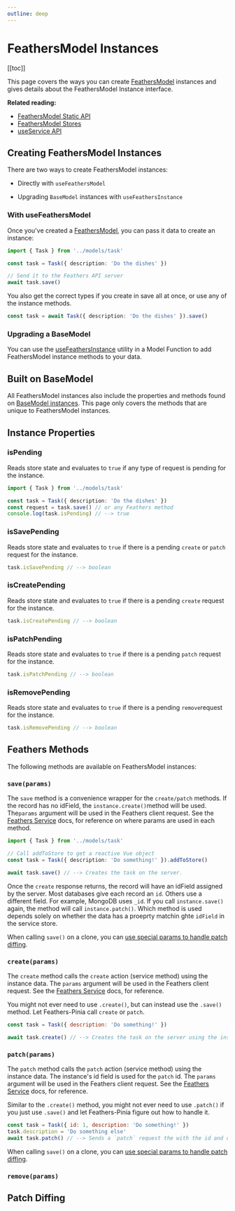 ```yaml
---
outline: deep
---
```


<script setup>
import Badge from '../components/Badge.vue'
import BlockQuote from '../components/BlockQuote.vue'
</script>

# FeathersModel Instances

[[toc]]

This page covers the ways you can create [FeathersModel](/guide/use-feathers-model) instances and gives details about
the FeathersModel Instance interface.

**Related reading:**

- [FeathersModel Static API](/guide/use-feathers-model)
- [FeathersModel Stores](/guide/use-feathers-model-stores)
- [useService API](/guide/use-data-store)

## Creating FeathersModel Instances

There are two ways to create FeathersModel instances:

- Directly with `useFeathersModel`

- Upgrading `BaseModel` instances with `useFeathersInstance`

### With useFeathersModel

Once you've created a [FeathersModel](/guide/use-feathers-model), you can pass it data to create an instance:

```ts
import { Task } from '../models/task'

const task = Task({ description: 'Do the dishes' })

// Send it to the Feathers API server
await task.save()
```

You also get the correct types if you create in save all at once, or use any of the instance methods.

```ts
const task = await Task({ description: 'Do the dishes' }).save()
```

### Upgrading a BaseModel

You can use the [useFeathersInstance](/guide/model-functions-shared#usefeathersinstance) utility in a Model Function to add FeathersModel instance methods to your
data.

## Built on BaseModel

All FeathersModel instances also include the properties and methods found on [BaseModel instances](/guide/use-base-model-instances).
This page only covers the methods that are unique to FeathersModel instances.

## Instance Properties

### isPending

Reads store state and evaluates to `true` if any type of request is pending for the instance.

```ts
import { Task } from '../models/task'

const task = Task({ description: 'Do the dishes' })
const request = task.save() // or any Feathers method
console.log(task.isPending) // --> true
```

### isSavePending

Reads store state and evaluates to `true` if there is a pending `create` or `patch` request for the instance.

```ts
task.isSavePending // --> boolean
```

### isCreatePending

Reads store state and evaluates to `true` if there is a pending `create` request for the instance.

```ts
task.isCreatePending // --> boolean
```

### isPatchPending

Reads store state and evaluates to `true` if there is a pending `patch` request for the instance.

```ts
task.isPatchPending // --> boolean
```

### isRemovePending

Reads store state and evaluates to `true` if there is a pending `remove`request for the instance.

```ts
task.isRemovePending // --> boolean
```

## Feathers Methods

The following methods are available on FeathersModel instances:

### `save(params)`

The `save` method is a convenience wrapper for the `create/patch` methods. If the record has no idField, the
`instance.create()`method will be used. The`params` argument will be used in the Feathers client request. See the
[Feathers Service](https://docs.feathersjs.com/guides/basics/services.html#service-methods) docs, for reference on where
params are used in each method.

```ts
import { Task } from '../models/task'

// Call addToStore to get a reactive Vue object
const task = Task({ description: 'Do something!' }).addToStore()

await task.save() // --> Creates the task on the server.
```

Once the `create` response returns, the record will have an idField assigned by the server. Most databases give each
record an `id`. Others use a different field. For example, MongoDB uses `_id`. If you call `instance.save()` again, the method will call `instance.patch()`. Which method is used depends solely on whether the data has a proeprty matchin ghte `idField` in the service store.

When calling `save()` on a clone, you can [use special params to handle patch diffing](#patch-diffing).

### `create(params)`

The `create` method calls the `create` action (service method) using the instance data. The `params` argument will be used in the Feathers client request. See the [Feathers Service](https://docs.feathersjs.com/guides/basics/services.html#service-methods) docs, for reference.

You might not ever need to use `.create()`, but can instead use the `.save()` method. Let Feathers-Pinia call `create` or `patch`.

```js
const task = Task({ description: 'Do something!' })

await task.create() // --> Creates the task on the server using the instance data
```

### `patch(params)`

The `patch` method calls the `patch` action (service method) using the instance data. The instance's id field is used for the `patch` id. The `params` argument will be used in the Feathers client request. See the [Feathers Service](https://docs.feathersjs.com/guides/basics/services.html#service-methods) docs, for reference.

Similar to the `.create()` method, you might not ever need to use `.patch()` if you just use `.save()` and let Feathers-Pinia figure out how to handle it.

```js
const task = Task({ id: 1, description: 'Do something!' })
task.description = 'Do something else'
await task.patch() // --> Sends a `patch` request the with the id and description.
```

When calling `save()` on a clone, you can [use special params to handle patch diffing](#patch-diffing).

### `remove(params)`

## Patch Diffing

<!--@include: ../partials/patch-diffing.md-->
